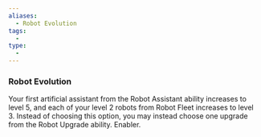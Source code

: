 ```yaml
---
aliases:
  - Robot Evolution
tags:
  - 
type:
  - 
---
```

### Robot Evolution

Your first artificial assistant from the Robot Assistant ability increases to level 5, and each of your level 2 robots from Robot Fleet increases to level 3. Instead of choosing this option, you may instead choose one upgrade from the Robot Upgrade ability. Enabler.